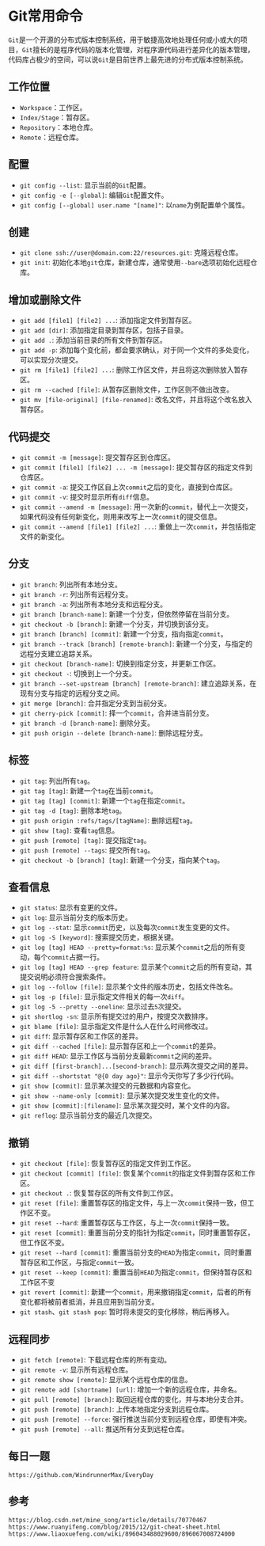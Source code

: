 # Git常用命令
`Git`是一个开源的分布式版本控制系统，用于敏捷高效地处理任何或小或大的项目，`Git`擅长的是程序代码的版本化管理，对程序源代码进行差异化的版本管理，代码库占极少的空间，可以说`Git`是目前世界上最先进的分布式版本控制系统。

## 工作位置
* `Workspace`：工作区。
* `Index/Stage`：暂存区。
* `Repository`：本地仓库。
* `Remote`：远程仓库。

## 配置
* `git config --list`: 显示当前的`Git`配置。
* `git config -e [--global]`: 编辑`Git`配置文件。
* `git config [--global] user.name "[name]"`: 以`name`为例配置单个属性。

## 创建
* `git clone ssh://user@domain.com:22/resources.git`: 克隆远程仓库。
* `git init`: 初始化本地`git`仓库，新建仓库，通常使用`--bare`选项初始化远程仓库。

## 增加或删除文件
* `git add [file1] [file2] ...`: 添加指定文件到暂存区。
* `git add [dir]`: 添加指定目录到暂存区，包括子目录。
* `git add .`: 添加当前目录的所有文件到暂存区。
* `git add -p`: 添加每个变化前，都会要求确认，对于同一个文件的多处变化，可以实现分次提交。
* `git rm [file1] [file2] ...`: 删除工作区文件，并且将这次删除放入暂存区。
* `git rm --cached [file]`: 从暂存区删除文件，工作区则不做出改变。
* `git mv [file-original] [file-renamed]`: 改名文件，并且将这个改名放入暂存区。

## 代码提交
* `git commit -m [message]`: 提交暂存区到仓库区。
* `git commit [file1] [file2] ... -m [message]`: 提交暂存区的指定文件到仓库区。
* `git commit -a`: 提交工作区自上次`commit`之后的变化，直接到仓库区。
* `git commit -v`: 提交时显示所有`diff`信息。
* `git commit --amend -m [message]`: 用一次新的`commit`，替代上一次提交，如果代码没有任何新变化，则用来改写上一次`commit`的提交信息。
* `git commit --amend [file1] [file2] ...`: 重做上一次`commit`，并包括指定文件的新变化。

## 分支
* `git branch`: 列出所有本地分支。
* `git branch -r`: 列出所有远程分支。
* `git branch -a`: 列出所有本地分支和远程分支。
* `git branch [branch-name]`: 新建一个分支，但依然停留在当前分支。
* `git checkout -b [branch]`: 新建一个分支，并切换到该分支。
* `git branch [branch] [commit]`: 新建一个分支，指向指定`commit`。
* `git branch --track [branch] [remote-branch]`: 新建一个分支，与指定的远程分支建立追踪关系。
* `git checkout [branch-name]`: 切换到指定分支，并更新工作区。
* `git checkout -`: 切换到上一个分支。
* `git branch --set-upstream [branch] [remote-branch]`: 建立追踪关系，在现有分支与指定的远程分支之间。
* `git merge [branch]`: 合并指定分支到当前分支。
* `git cherry-pick [commit]`: 择一个`commit`，合并进当前分支。
* `git branch -d [branch-name]`: 删除分支。
* `git push origin --delete [branch-name]`: 删除远程分支。

## 标签
* `git tag`: 列出所有`tag`。
* `git tag [tag]`: 新建一个`tag`在当前`commit`。
* `git tag [tag] [commit]`: 新建一个`tag`在指定`commit`。
* `git tag -d [tag]`: 删除本地`tag`。
* `git push origin :refs/tags/[tagName]`: 删除远程`tag`。
* `git show [tag]`: 查看`tag`信息。
* `git push [remote] [tag]`: 提交指定`tag`。
* `git push [remote] --tags`: 提交所有`tag`。
* `git checkout -b [branch] [tag]`: 新建一个分支，指向某个`tag`。

## 查看信息
* `git status`: 显示有变更的文件。
* `git log`: 显示当前分支的版本历史。
* `git log --stat`: 显示`commit`历史，以及每次`commit`发生变更的文件。
* `git log -S [keyword]`: 搜索提交历史，根据关键。
* `git log [tag] HEAD --pretty=format:%s`: 显示某个`commit`之后的所有变动，每个`commit`占据一行。
* `git log [tag] HEAD --grep feature`: 显示某个`commit`之后的所有变动，其提交说明必须符合搜索条件。
* `git log --follow [file]`: 显示某个文件的版本历史，包括文件改名。
* `git log -p [file]`: 显示指定文件相关的每一次`diff`。
* `git log -5 --pretty --oneline`: 显示过去`5`次提交。
* `git shortlog -sn`: 显示所有提交过的用户，按提交次数排序。
* `git blame [file]`: 显示指定文件是什么人在什么时间修改过。
* `git diff`: 显示暂存区和工作区的差异。
* `git diff --cached [file]`: 显示暂存区和上一个`commit`的差异。
* `git diff HEAD`: 显示工作区与当前分支最新`commit`之间的差异。
* `git diff [first-branch]...[second-branch]`: 显示两次提交之间的差异。
* `git diff --shortstat "@{0 day ago}"`: 显示今天你写了多少行代码。
* `git show [commit]`: 显示某次提交的元数据和内容变化。
* `git show --name-only [commit]`: 显示某次提交发生变化的文件。
* `git show [commit]:[filename]`: 显示某次提交时，某个文件的内容。
* `git reflog`: 显示当前分支的最近几次提交。

## 撤销
* `git checkout [file]`: 恢复暂存区的指定文件到工作区。
* `git checkout [commit] [file]`: 恢复某个`commit`的指定文件到暂存区和工作区。
* `git checkout .`: 恢复暂存区的所有文件到工作区。
* `git reset [file]`: 重置暂存区的指定文件，与上一次`commit`保持一致，但工作区不变。
* `git reset --hard`: 重置暂存区与工作区，与上一次`commit`保持一致。
* `git reset [commit]`: 重置当前分支的指针为指定`commit`，同时重置暂存区，但工作区不变。
* `git reset --hard [commit]`: 重置当前分支的`HEAD`为指定`commit`，同时重置暂存区和工作区，与指定`commit`一致。
* `git reset --keep [commit]`: 重置当前`HEAD`为指定`commit`，但保持暂存区和工作区不变
* `git revert [commit]`: 新建一个`commit`，用来撤销指定`commit`，后者的所有变化都将被前者抵消，并且应用到当前分支。
* `git stash`、`git stash pop`: 暂时将未提交的变化移除，稍后再移入。

## 远程同步
* `git fetch [remote]`: 下载远程仓库的所有变动。
* `git remote -v`: 显示所有远程仓库。
* `git remote show [remote]`: 显示某个远程仓库的信息。
* `git remote add [shortname] [url]`: 增加一个新的远程仓库，并命名。
* `git pull [remote] [branch]`: 取回远程仓库的变化，并与本地分支合并。
* `git push [remote] [branch]`: 上传本地指定分支到远程仓库。
* `git push [remote] --force`: 强行推送当前分支到远程仓库，即使有冲突。
* `git push [remote] --all`: 推送所有分支到远程仓库。

## 每日一题

```
https://github.com/WindrunnerMax/EveryDay
```

## 参考

```
https://blog.csdn.net/mine_song/article/details/70770467
https://www.ruanyifeng.com/blog/2015/12/git-cheat-sheet.html
https://www.liaoxuefeng.com/wiki/896043488029600/896067008724000
```

